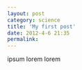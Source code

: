 ```yaml
---
layout: post
category: science
title: 'My first post'
date: 2012-4-6 21:35
permalink:
---
```



ipsum lorem lorem